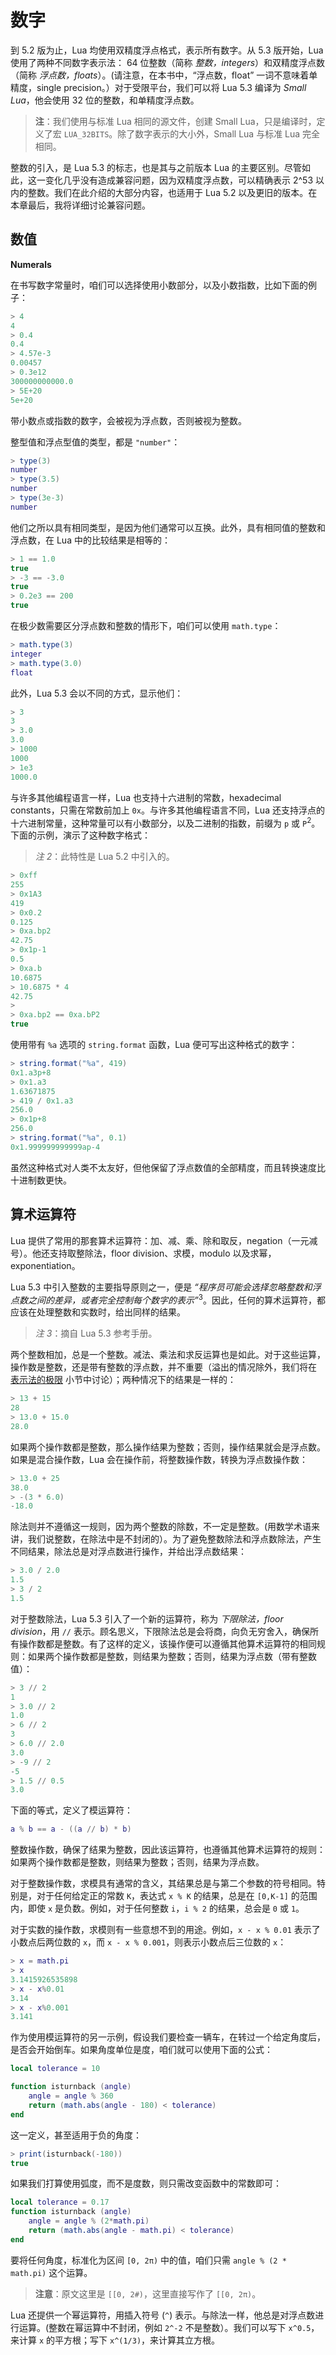# 数字

到 5.2 版为止，Lua 均使用双精度浮点格式，表示所有数字。从 5.3 版开始，Lua 使用了两种不同数字表示法： 64 位整数（简称 *整数，integers*）和双精度浮点数（简称 *浮点数，floats*）。(请注意，在本书中，“浮点数，float” 一词不意味着单精度，single precision。）对于受限平台，我们可以将 Lua 5.3 编译为 *Small Lua*，他会使用 32 位的整数，和单精度浮点数。


> **注**：我们使用与标准 Lua 相同的源文件，创建 Small Lua，只是编译时，定义了宏 `LUA_32BITS`。除了数字表示的大小外，Small Lua 与标准 Lua 完全相同。


整数的引入，是 Lua 5.3 的标志，也是其与之前版本 Lua 的主要区别。尽管如此，这一变化几乎没有造成兼容问题，因为双精度浮点数，可以精确表示 2^53 以内的整数。我们在此介绍的大部分内容，也适用于 Lua 5.2 以及更旧的版本。在本章最后，我将详细讨论兼容问题。


## 数值

**Numerals**


在书写数字常量时，咱们可以选择使用小数部分，以及小数指数，比如下面的例子：


```lua
> 4
4
> 0.4
0.4
> 4.57e-3
0.00457
> 0.3e12
300000000000.0
> 5E+20
5e+20
```


带小数点或指数的数字，会被视为浮点数，否则被视为整数。

整型值和浮点型值的类型，都是 `"number"`：


```lua
> type(3)
number
> type(3.5)
number
> type(3e-3)
number
```


他们之所以具有相同类型，是因为他们通常可以互换。此外，具有相同值的整数和浮点数，在 Lua 中的比较结果是相等的：


```lua
> 1 == 1.0
true
> -3 == -3.0
true
> 0.2e3 == 200
true
```


在极少数需要区分浮点数和整数的情形下，咱们可以使用 `math.type`：


```lua
> math.type(3)
integer
> math.type(3.0)
float
```


此外，Lua 5.3 会以不同的方式，显示他们：


```lua
> 3
3
> 3.0
3.0
> 1000
1000
> 1e3
1000.0
```

与许多其他编程语言一样，Lua 也支持十六进制的常数，hexadecimal constants，只需在常数前加上 `0x`。与许多其他编程语言不同，Lua 还支持浮点的十六进制常量，这种常量可以有小数部分，以及二进制的指数，前缀为 `p` 或 `P`<sup>2</sup>。下面的示例，演示了这种数字格式：


> *注 2*：此特性是 Lua 5.2 中引入的。


```lua
> 0xff
255
> 0x1A3
419
> 0x0.2
0.125
> 0xa.bp2
42.75
> 0x1p-1
0.5
> 0xa.b
10.6875
> 10.6875 * 4
42.75
>
> 0xa.bp2 == 0xa.bP2
true
```


使用带有 `%a` 选项的 `string.format` 函数，Lua 便可写出这种格式的数字：


```lua
> string.format("%a", 419)
0x1.a3p+8
> 0x1.a3
1.63671875
> 419 / 0x1.a3
256.0
> 0x1p+8
256.0
> string.format("%a", 0.1)
0x1.999999999999ap-4
```

虽然这种格式对人类不太友好，但他保留了浮点数值的全部精度，而且转换速度比十进制数更快。


## 算术运算符

Lua 提供了常用的那套算术运算符：加、减、乘、除和取反，negation（一元减号）。他还支持取整除法，floor division、求模，modulo 以及求幂，exponentiation。

Lua 5.3 中引入整数的主要指导原则之一，便是 *“程序员可能会选择忽略整数和浮点数之间的差异，或者完全控制每个数字的表示”*<sup>3</sup>。因此，任何的算术运算符，都应该在处理整数和实数时，给出同样的结果。


> *注 3*：摘自 Lua 5.3 参考手册。


两个整数相加，总是一个整数。减法、乘法和求反运算也是如此。对于这些运算，操作数是整数，还是带有整数的浮点数，并不重要（溢出的情况除外，我们将在 [表示法的极限](#表示法的限制) 小节中讨论）；两种情况下的结果是一样的：


```lua
> 13 + 15
28
> 13.0 + 15.0
28.0
```

如果两个操作数都是整数，那么操作结果为整数；否则，操作结果就会是浮点数。如果是混合操作数，Lua 会在操作前，将整数操作数，转换为浮点数操作数：


```lua
> 13.0 + 25
38.0
> -(3 * 6.0)
-18.0
```


除法则并不遵循这一规则，因为两个整数的除数，不一定是整数。(用数学术语来讲，我们说整数，在除法中是不封闭的）。为了避免整数除法和浮点数除法，产生不同结果，除法总是对浮点数进行操作，并给出浮点数结果：


```lua
> 3.0 / 2.0
1.5
> 3 / 2
1.5
```

对于整数除法，Lua 5.3 引入了一个新的运算符，称为 *下限除法，floor division*，用 `//` 表示。顾名思义，下限除法总是会将商，向负无穷舍入，确保所有操作数都是整数。有了这样的定义，该操作便可以遵循其他算术运算符的相同规则：如果两个操作数都是整数，则结果为整数；否则，结果为浮点数（带有整数值）：


```lua
> 3 // 2
1
> 3.0 // 2
1.0
> 6 // 2
3
> 6.0 // 2.0
3.0
> -9 // 2
-5
> 1.5 // 0.5
3.0
```


下面的等式，定义了模运算符：


```lua
a % b == a - ((a // b) * b)
```


整数操作数，确保了结果为整数，因此该运算符，也遵循其他算术运算符的规则：如果两个操作数都是整数，则结果为整数；否则，结果为浮点数。


对于整数操作数，求模具有通常的含义，其结果总是与第二个参数的符号相同。特别是，对于任何给定正的常数 `K`，表达式 `x % K` 的结果，总是在 `[0,K-1]` 的范围内，即使 `x` 是负数。例如，对于任何整数 `i`，`i % 2` 的结果，总会是 `0` 或 `1`。


对于实数的操作数，求模则有一些意想不到的用途。例如，`x - x % 0.01` 表示了小数点后两位数的 `x`，而 `x - x % 0.001`，则表示小数点后三位数的 `x`：


```lua
> x = math.pi
> x
3.1415926535898
> x - x%0.01
3.14
> x - x%0.001
3.141
```


作为使用模运算符的另一示例，假设我们要检查一辆车，在转过一个给定角度后，是否会开始倒车。如果角度单位是度，咱们就可以使用下面的公式：


```lua
local tolerance = 10

function isturnback (angle)
    angle = angle % 360
    return (math.abs(angle - 180) < tolerance)
end
```


这一定义，甚至适用于负的角度：


```lua
> print(isturnback(-180))
true
```

如果我们打算使用弧度，而不是度数，则只需改变函数中的常数即可：

```lua
local tolerance = 0.17
function isturnback (angle)
    angle = angle % (2*math.pi)
    return (math.abs(angle - math.pi) < tolerance)
end
```

要将任何角度，标准化为区间 `[0, 2π)` 中的值，咱们只需 `angle % (2 * math.pi)` 这个运算。

> **注意**：原文这里是 `[[0, 2#)`，这里直接写作了 `[[0, 2π)`。


Lua 还提供一个幂运算符，用插入符号 (`^`) 表示。与除法一样，他总是对浮点数进行运算。(整数在幂运算中不封闭，例如 `2^-2` 不是整数）。我们可以写下 `x^0.5`，来计算 `x` 的平方根；写下 `x^(1/3)`，来计算其立方根。
